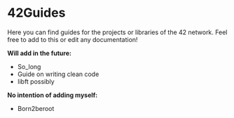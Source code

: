 # 42Guides

Here you can find guides for the projects or libraries of the 42 network. Feel free to add to this or edit any documentation! 

**Will add in the future:**
 
+ So_long 
+ Guide on writing clean code
+ libft possibly

**No intention of adding myself:** 
+ Born2beroot
